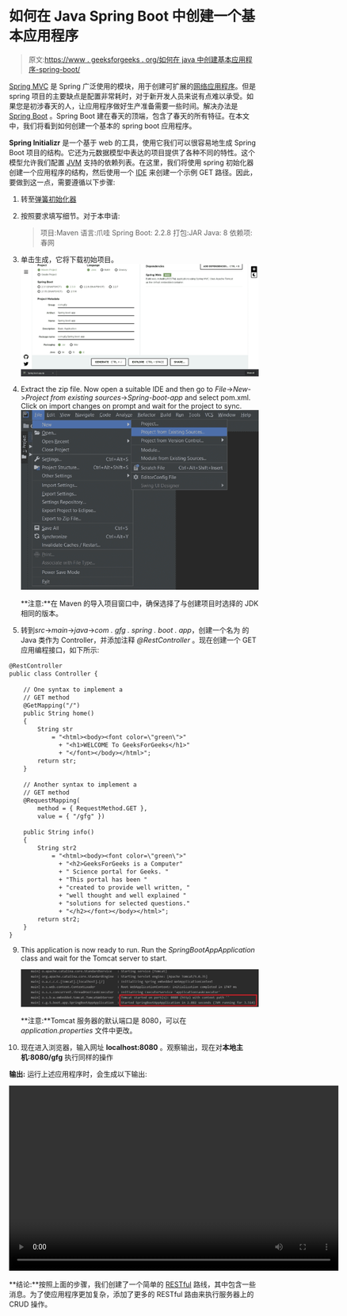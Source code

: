 # 如何在 Java Spring Boot 中创建一个基本应用程序

> 原文:[https://www . geeksforgeeks . org/如何在 java 中创建基本应用程序-spring-boot/](https://www.geeksforgeeks.org/how-to-create-a-basic-application-in-java-spring-boot/)

[Spring MVC](https://www.geeksforgeeks.org/introduction-to-spring-framework/) 是 Spring 广泛使用的模块，用于创建可扩展的[网络应用程序](https://www.geeksforgeeks.org/how-to-choose-a-technology-stack-for-web-application-development/)。但是 spring 项目的主要缺点是配置非常耗时，对于新开发人员来说有点难以承受。如果您是初涉春天的人，让应用程序做好生产准备需要一些时间。解决办法是 [Spring Boot](https://www.geeksforgeeks.org/introduction-to-spring-boot/) 。Spring Boot 建在春天的顶端，包含了春天的所有特征。在本文中，我们将看到如何创建一个基本的 spring boot 应用程序。

**Spring Initializr** 是一个基于 web 的工具，使用它我们可以很容易地生成 Spring Boot 项目的结构。它还为元数据模型中表达的项目提供了各种不同的特性。这个模型允许我们配置 [JVM](https://www.geeksforgeeks.org/jvm-works-jvm-architecture/) 支持的依赖列表。在这里，我们将使用 spring 初始化器创建一个应用程序的结构，然后使用一个 [IDE](https://www.geeksforgeeks.org/what-will-be-the-best-java-ides-in-2020/) 来创建一个示例 GET 路径。因此，要做到这一点，需要遵循以下步骤:

1.  转至[弹簧初始化器](https://start.spring.io/)
2.  按照要求填写细节。对于本申请:

    > 项目:Maven
    > 语言:爪哇
    > Spring Boot: 2.2.8
    > 打包:JAR
    > Java: 8
    > 依赖项:春网

3.  单击生成，它将下载初始项目。
    [![](img/d4782728746ced3a1f69ea3b8c61fe8c.png)](https://media.geeksforgeeks.org/wp-content/uploads/20200519020753/spring-io.jpg)
4.  Extract the zip file. Now open a suitable IDE and then go to *File*->*New*->*Project from existing sources*->*Spring-boot-app* and select pom.xml. Click on import changes on prompt and wait for the project to sync.
    [![](img/938bf65050c80f1ce86dbf17ba3d2b23.png)](https://media.geeksforgeeks.org/wp-content/uploads/20200519021758/importproject.jpg)

    **注意:**在 Maven 的导入项目窗口中，确保选择了与创建项目时选择的 JDK 相同的版本。

5.  转到*src*->*main*->*java*->*com . gfg . spring . boot . app*，创建一个名为
    的 Java 类作为 Controller，并添加注释 *@RestController* 。现在创建一个 GET 应用编程接口，如下所示:

```
@RestController
public class Controller {

    // One syntax to implement a
    // GET method
    @GetMapping("/")
    public String home()
    {
        String str
            = "<html><body><font color=\"green\">"
              + "<h1>WELCOME To GeeksForGeeks</h1>"
              + "</font></body></html>";
        return str;
    }

    // Another syntax to implement a
    // GET method
    @RequestMapping(
        method = { RequestMethod.GET },
        value = { "/gfg" })

    public String info()
    {
        String str2
            = "<html><body><font color=\"green\">"
              + "<h2>GeeksForGeeks is a Computer"
              + " Science portal for Geeks. "
              + "This portal has been "
              + "created to provide well written, "
              + "well thought and well explained "
              + "solutions for selected questions."
              + "</h2></font></body></html>";
        return str2;
    }
}
```

9.  This application is now ready to run. Run the *SpringBootAppApplication* class and wait for the Tomcat server to start.

    [![](img/093e5180d109d63d4fd76cdf5ca54c15.png)](https://media.geeksforgeeks.org/wp-content/uploads/20200526012811/gfg_server_running.jpg)

    **注意:**Tomcat 服务器的默认端口是 8080，可以在 *application.properties* 文件中更改。

10.  现在进入浏览器，输入网址 **localhost:8080** 。观察输出，现在对**本地主机:8080/gfg** 执行同样的操作

**输出:**
运行上述应用程序时，会生成以下输出:

<video class="wp-video-shortcode" id="video-414815-1" width="665" height="374" preload="metadata" controls=""><source type="video/mp4" src="https://media.geeksforgeeks.org/wp-content/uploads/20200526135420/output7.mp4?_=1">[https://media.geeksforgeeks.org/wp-content/uploads/20200526135420/output7.mp4](https://media.geeksforgeeks.org/wp-content/uploads/20200526135420/output7.mp4)</video>

**结论:**按照上面的步骤，我们创建了一个简单的 [RESTful](https://www.geeksforgeeks.org/rest-api-introduction/) 路线，其中包含一些消息。为了使应用程序更加复杂，添加了更多的 RESTful 路由来执行服务器上的 CRUD 操作。